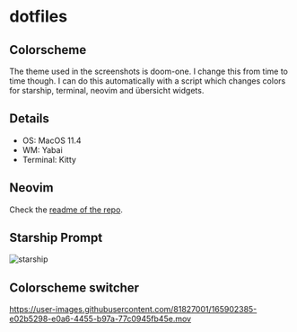 # dotfiles

## Colorscheme
The theme used in the screenshots is doom-one.
I change this from time to time though.
I can do this automatically with a script which changes colors for starship, terminal, neovim and übersicht widgets.

## Details
- OS: MacOS 11.4
- WM: Yabai
- Terminal: Kitty

## Neovim
Check the [readme of the repo](https://github.com/max397574/NeovimConfig).

## Starship Prompt
![starship](https://user-images.githubusercontent.com/81827001/165094751-34aeadb1-0f69-4f69-bbaf-67fc4e5e534c.png)

## Colorscheme switcher
https://user-images.githubusercontent.com/81827001/165902385-e02b5298-e0a6-4455-b97a-77c0945fb45e.mov
